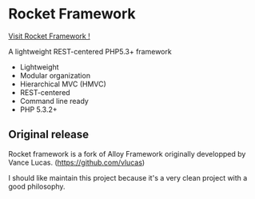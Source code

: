 Rocket Framework
================

[Visit Rocket Framework !](www.rocket-framework.com)

A lightweight REST-centered PHP5.3+ framework

- Lightweight
- Modular organization
- Hierarchical MVC (HMVC)
- REST-centered
- Command line ready
- PHP 5.3.2+


## Original release

Rocket framework is a fork of Alloy Framework originally developped by Vance Lucas.
(https://github.com/vlucas)

I should like maintain this project because it's a very clean project with a good philosophy.
